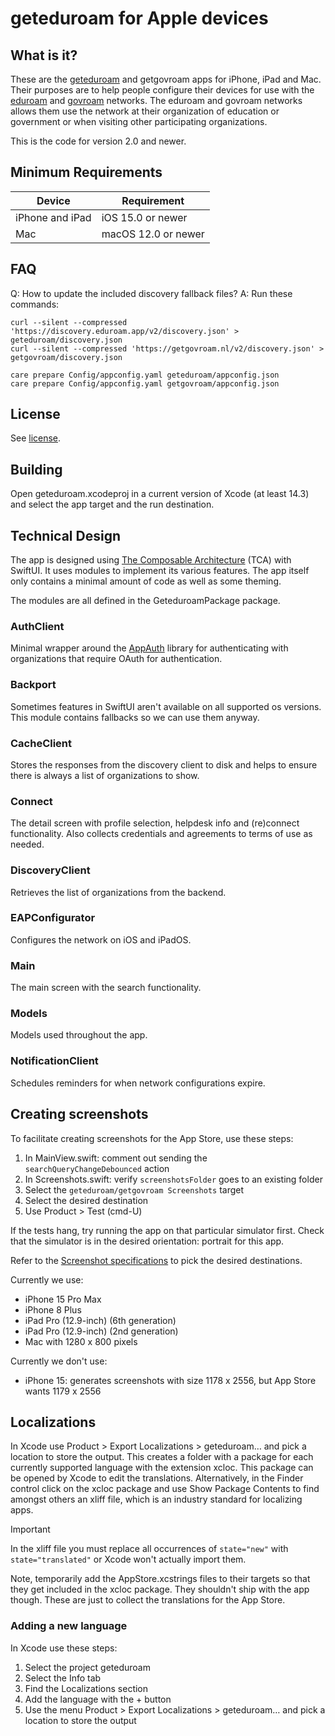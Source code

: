 # geteduroam for Apple devices

## What is it?

These are the [geteduroam](https://geteduroam.app/) and getgovroam apps for iPhone, iPad and Mac. Their purposes are to help people configure their devices for use with the [eduroam](https://eduroam.org) and [govroam](https://govroam.nl) networks. The eduroam and govroam networks allows them use the network at their organization of education or government or when visiting other participating organizations.

This is the code for version 2.0 and newer.

## Minimum Requirements

| Device          | Requirement         |
| ----------------|---------------------|
| iPhone and iPad | iOS 15.0 or newer   |
| Mac             | macOS 12.0 or newer |

## FAQ

Q: How to update the included discovery fallback files?
A: Run these commands:

    curl --silent --compressed 'https://discovery.eduroam.app/v2/discovery.json' > geteduroam/discovery.json
    curl --silent --compressed 'https://getgovroam.nl/v2/discovery.json' > getgovroam/discovery.json

    care prepare Config/appconfig.yaml geteduroam/appconfig.json
    care prepare Config/appconfig.yaml getgovroam/appconfig.json
    
## License

See [license](LICENSE.md).

## Building

Open geteduroam.xcodeproj in a current version of Xcode (at least 14.3) and select the app target and the run destination.

## Technical Design

The app is designed using [The Composable Architecture](https://github.com/pointfreeco/swift-composable-architecture) (TCA) with SwiftUI. It uses modules to implement its various features. The app itself only contains a minimal amount of code as well as some theming.

The modules are all defined in the GeteduroamPackage package.

### AuthClient

Minimal wrapper around the [AppAuth](https://github.com/openid/AppAuth-iOS.git) library for authenticating with organizations that require OAuth for authentication.

### Backport

Sometimes features in SwiftUI aren't available on all supported os versions. This module contains fallbacks so we can use them anyway.

### CacheClient

Stores the responses from the discovery client to disk and helps to ensure there is always a list of organizations to show.

### Connect

The detail screen with profile selection, helpdesk info and (re)connect functionality. Also collects credentials and agreements to terms of use as needed.

### DiscoveryClient

Retrieves the list of organizations from the backend.

### EAPConfigurator

Configures the network on iOS and iPadOS.

### Main

The main screen with the search functionality.

### Models

Models used throughout the app.

### NotificationClient

Schedules reminders for when network configurations expire.

## Creating screenshots

To facilitate creating screenshots for the App Store, use these steps:

1. In MainView.swift: comment out sending the `searchQueryChangeDebounced` action
2. In Screenshots.swift: verify `screenshotsFolder` goes to an existing folder
3. Select the `geteduroam/getgovroam Screenshots` target
4. Select the desired destination
5. Use Product > Test (cmd-U)

If the tests hang, try running the app on that particular simulator first. Check that the simulator is in the desired orientation: portrait for this app.

Refer to the [Screenshot specifications](https://developer.apple.com/help/app-store-connect/reference/screenshot-specifications) to pick the desired destinations.

Currently we use:

- iPhone 15 Pro Max
- iPhone 8 Plus
- iPad Pro (12.9-inch) (6th generation) 
- iPad Pro (12.9-inch) (2nd generation) 
- Mac with 1280 x 800 pixels

Currently we don't use:
- iPhone 15: generates screenshots with size 1178 x 2556, but App Store wants 1179 x 2556

## Localizations

In Xcode use Product > Export Localizations > geteduroam… and pick a location to store the output. This creates a folder with a package for each currently supported language with the extension xcloc. This package can be opened by Xcode to edit the translations. Alternatively, in the Finder control click on the xcloc package and use Show Package Contents to find amongst others an xliff file, which is an industry standard for localizing apps.

> [!Important]
> In the xliff file you must replace all occurrences of `state="new"` with `state="translated"` or Xcode won't actually import them.

Note, temporarily add the AppStore.xcstrings files to their targets so that they get included in the xcloc package. They shouldn't ship with the app though. These are just to collect the translations for the App Store.

### Adding a new language

In Xcode use these steps:

1. Select the project geteduroam
2. Select the Info tab
3. Find the Localizations section
4. Add the language with the + button
5. Use the menu Product > Export Localizations > geteduroam… and pick a location to store the output
